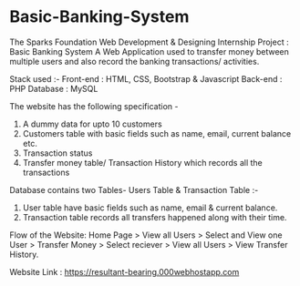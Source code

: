# Basic-Banking-System

The Sparks Foundation Web Development & Designing Internship Project : Basic Banking System
A Web Application used to transfer money between multiple users and also record the banking transactions/ activities.

Stack used :- Front-end : HTML, CSS, Bootstrap & Javascript     Back-end : PHP       Database : MySQL

The website has the following specification -

1. A dummy data for upto 10 customers
2. Customers table with basic fields such as name, email, current balance etc.
3. Transaction status
4. Transfer money table/ Transaction History which records all the transactions

Database contains two Tables- Users Table & Transaction Table :-

1. User table have basic fields such as name, email & current balance.
2. Transaction table records all transfers happened along with their time.

Flow of the Website: Home Page > View all Users > Select and View one User > Transfer Money > Select reciever > View all Users > View Transfer History.

Website Link : https://resultant-bearing.000webhostapp.com

